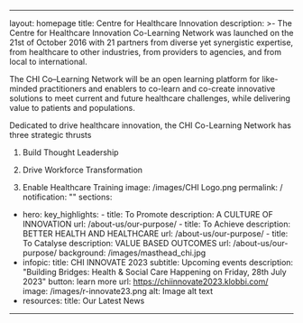 <!-- Google tag (gtag.js) -->
<script async src="https://www.googletagmanager.com/gtag/js?id=G-K22YYCBVZV"></script>
<script>
  window.dataLayer = window.dataLayer || [];
  function gtag(){dataLayer.push(arguments);}
  gtag('js', new Date());

  gtag('config', 'G-K22YYCBVZV');
</script>

---
layout: homepage
title: Centre for Healthcare Innovation
description: >-
  The Centre for Healthcare Innovation Co-Learning Network was launched on the
  21st of October 2016 with 21 partners from diverse yet synergistic expertise,
  from healthcare to other industries, from providers to agencies, and from
  local to international.


  The CHI Co–Learning Network will be an open learning platform for like-minded practitioners and enablers to co-learn and co-create innovative solutions to meet current and future healthcare challenges, while delivering value to patients and populations. 


  Dedicated to drive healthcare innovation, the CHI Co-Learning Network has three strategic thrusts

  1) Build Thought Leadership 

  2) Drive Workforce Transformation 

  3) Enable Healthcare Training
image: /images/CHI Logo.png
permalink: /
notification: ""
sections:
  - hero:
      key_highlights:
        - title: To Promote
          description: A CULTURE OF INNOVATION
          url: /about-us/our-purpose/
        - title: To Achieve
          description: BETTER HEALTH AND HEALTHCARE
          url: /about-us/our-purpose/
        - title: To Catalyse
          description: VALUE BASED OUTCOMES
          url: /about-us/our-purpose/
      background: /images/masthead_chi.jpg
  - infopic:
      title: CHI INNOVATE 2023
      subtitle: Upcoming events
      description: "Building Bridges: Health & Social Care Happening on Friday, 28th
        July 2023"
      button: learn more
      url: https://chiinnovate2023.klobbi.com/
      image: /images/r-innovate23.png
      alt: Image alt text
  - resources:
      title: Our Latest News
---
